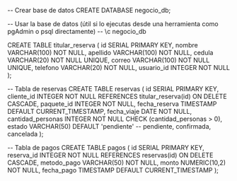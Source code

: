 -- Crear base de datos
CREATE DATABASE negocio_db;

-- Usar la base de datos (útil si lo ejecutas desde una herramienta como pgAdmin o psql directamente)
-- \c negocio_db

CREATE TABLE titular_reserva (
  id SERIAL PRIMARY KEY,
  nombre VARCHAR(100) NOT NULL,
  apellido VARCHAR(100) NOT NULL,
  cedula VARCHAR(20) NOT NULL UNIQUE,
  correo VARCHAR(100) NOT NULL UNIQUE,
  telefono VARCHAR(20) NOT NULL,
  usuario_id INTEGER NOT NULL
);

-- Tabla de reservas
CREATE TABLE reservas (
  id SERIAL PRIMARY KEY,
  cliente_id INTEGER NOT NULL REFERENCES titular_reserva(id) ON DELETE CASCADE,
  paquete_id INTEGER NOT NULL,
  fecha_reserva TIMESTAMP DEFAULT CURRENT_TIMESTAMP,
  fecha_viaje DATE NOT NULL,
  cantidad_personas INTEGER NOT NULL CHECK (cantidad_personas > 0),
  estado VARCHAR(50) DEFAULT 'pendiente'  -- pendiente, confirmada, cancelada
);

-- Tabla de pagos
CREATE TABLE pagos (
  id SERIAL PRIMARY KEY,
  reserva_id INTEGER NOT NULL REFERENCES reservas(id) ON DELETE CASCADE,
  metodo_pago VARCHAR(50) NOT NULL,
  monto NUMERIC(10,2) NOT NULL,
  fecha_pago TIMESTAMP DEFAULT CURRENT_TIMESTAMP
);
